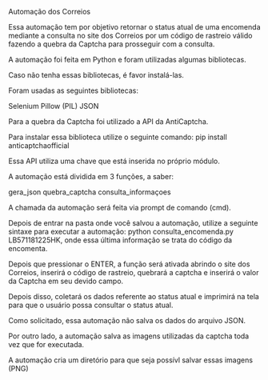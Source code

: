 Automação dos Correios

Essa automação tem por objetivo retornar o status atual de uma encomenda mediante a consulta no site dos Correios por um código de rastreio válido fazendo a quebra da Captcha para prosseguir com a consulta.

A automação foi feita em Python e foram utilizadas algumas bibliotecas.

Caso não tenha essas bibliotecas, é favor instalá-las.

Foram usadas as seguintes bibliotecas:

  Selenium
  Pillow (PIL)
  JSON

Para a quebra da Captcha foi utilizado a API da AntiCaptcha.

Para instalar essa biblioteca utilize o seguinte comando: pip install anticaptchaofficial

Essa API utiliza uma chave que está inserida no próprio módulo.

A automação está dividida em 3 funções, a saber:

  gera_json
  quebra_captcha
  consulta_informaçoes

A chamada da automação será feita via prompt de comando (cmd).

Depois de entrar na pasta onde você salvou a automação, utilize a seguinte sintaxe para executar a automação: python consulta_encomenda.py LB571181225HK, onde essa última informação se trata do código da encomenta.

Depois que pressionar o ENTER, a função será ativada abrindo o site dos Correios, inserirá o código de rastreio, quebrará a captcha e inserirá o valor da Captcha em seu devido campo.

Depois disso, coletará os dados referente ao status atual e imprimirá na tela para que o usuário possa consultar o status atual.

Como solicitado, essa automação não salva os dados do arquivo JSON.

Por outro lado, a automação salva as imagens utilizadas da captcha toda vez que for executada.

A automação cria um diretório para que seja possívl salvar essas imagens (PNG)

